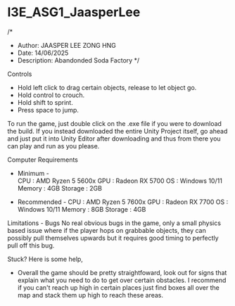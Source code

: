 # I3E_ASG1_JaasperLee

/*
* Author: JAASPER LEE ZONG HNG
* Date: 14/06/2025
* Description: Abandonded Soda Factory
*/

Controls 
- Hold left click to drag certain objects, release to let object go.
- Hold control to crouch.
- Hold shift to sprint.
- Press space to jump.

To run the game, just double click on the .exe file if you were to download the build.
If you instead downloaded the entire Unity Project itself, go ahead and just put it into
Unity Editor after downloading and thus from there you can play and run as you please.

Computer Requirements

- Minimum -                
CPU : AMD Ryzen 5 5600x
GPU : Radeon RX 5700
OS  : Windows 10/11
Memory : 4GB
Storage : 2GB


- Recommended -
CPU : AMD Ryzen 5 7600x
GPU : Radeon RX 7700
OS  : Windows 10/11
Memory : 8GB
Storage : 4GB


Limitations - Bugs
No real obvious bugs in the game, only a small physics based issue
where if the player hops on grabbable objects, they can possibly
pull themselves upwards but it requires good timing to perfectly
pull off this bug.

Stuck? Here is some help,
- Overall the game should be pretty straightfoward, look out for signs that explain what you need
to do to get over certain obstacles. I recommend if you can't reach up high in certain places just
find boxes all over the map and stack them up high to reach these areas.
